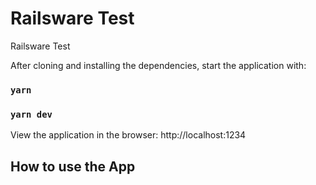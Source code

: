 # Railsware Test

Railsware Test

After cloning and installing the dependencies, start the application with:

### `yarn`

### `yarn dev`

View the application in the browser: http://localhost:1234

## How to use the App
